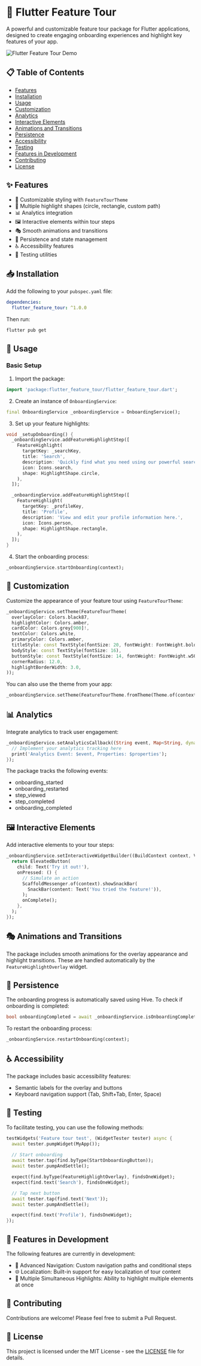 # 🎡 Flutter Feature Tour

A powerful and customizable feature tour package for Flutter applications, designed to create engaging onboarding experiences and highlight key features of your app.

![Flutter Feature Tour Demo](https://via.placeholder.com/600x300.png?text=Flutter+Feature+Tour+Demo)

## 📋 Table of Contents

- [Features](#-features)
- [Installation](#-installation)
- [Usage](#-usage)
- [Customization](#-customization)
- [Analytics](#-analytics)
- [Interactive Elements](#-interactive-elements)
- [Animations and Transitions](#-animations-and-transitions)
- [Persistence](#-persistence)
- [Accessibility](#-accessibility)
- [Testing](#-testing)
- [Features in Development](#-features-in-development)
- [Contributing](#-contributing)
- [License](#-license)

## ✨ Features

- 🎨 Customizable styling with `FeatureTourTheme`
- 🔦 Multiple highlight shapes (circle, rectangle, custom path)
- 📊 Analytics integration
- 🖼️ Interactive elements within tour steps
- 🎭 Smooth animations and transitions
- 💾 Persistence and state management
- ♿ Accessibility features
- 🧪 Testing utilities

## 📥 Installation

Add the following to your `pubspec.yaml` file:

```yaml
dependencies:
  flutter_feature_tour: ^1.0.0
```

Then run:

```
flutter pub get
```

## 🚀 Usage

### Basic Setup

1. Import the package:

```dart
import 'package:flutter_feature_tour/flutter_feature_tour.dart';
```

2. Create an instance of `OnboardingService`:

```dart
final OnboardingService _onboardingService = OnboardingService();
```

3. Set up your feature highlights:

```dart
void _setupOnboarding() {
  _onboardingService.addFeatureHighlightStep([
    FeatureHighlight(
      targetKey: _searchKey,
      title: 'Search',
      description: 'Quickly find what you need using our powerful search feature.',
      icon: Icons.search,
      shape: HighlightShape.circle,
    ),
  ]);

  _onboardingService.addFeatureHighlightStep([
    FeatureHighlight(
      targetKey: _profileKey,
      title: 'Profile',
      description: 'View and edit your profile information here.',
      icon: Icons.person,
      shape: HighlightShape.rectangle,
    ),
  ]);
}
```

4. Start the onboarding process:

```dart
_onboardingService.startOnboarding(context);
```

## 🎨 Customization

Customize the appearance of your feature tour using `FeatureTourTheme`:

```dart
_onboardingService.setTheme(FeatureTourTheme(
  overlayColor: Colors.black87,
  highlightColor: Colors.amber,
  cardColor: Colors.grey[900]!,
  textColor: Colors.white,
  primaryColor: Colors.amber,
  titleStyle: const TextStyle(fontSize: 20, fontWeight: FontWeight.bold),
  bodyStyle: const TextStyle(fontSize: 16),
  buttonStyle: const TextStyle(fontSize: 14, fontWeight: FontWeight.w500),
  cornerRadius: 12.0,
  highlightBorderWidth: 3.0,
));
```

You can also use the theme from your app:

```dart
_onboardingService.setTheme(FeatureTourTheme.fromTheme(Theme.of(context)));
```

## 📊 Analytics

Integrate analytics to track user engagement:

```dart
_onboardingService.setAnalyticsCallback((String event, Map<String, dynamic> properties) {
  // Implement your analytics tracking here
  print('Analytics Event: $event, Properties: $properties');
});
```

The package tracks the following events:
- onboarding_started
- onboarding_restarted
- step_viewed
- step_completed
- onboarding_completed

## 🖼️ Interactive Elements

Add interactive elements to your tour steps:

```dart
_onboardingService.setInteractiveWidgetBuilder((BuildContext context, VoidCallback onComplete) {
  return ElevatedButton(
    child: Text('Try it out!'),
    onPressed: () {
      // Simulate an action
      ScaffoldMessenger.of(context).showSnackBar(
        SnackBar(content: Text('You tried the feature!')),
      );
      onComplete();
    },
  );
});
```

## 🎭 Animations and Transitions

The package includes smooth animations for the overlay appearance and highlight transitions. These are handled automatically by the `FeatureHighlightOverlay` widget.

## 💾 Persistence

The onboarding progress is automatically saved using Hive. To check if onboarding is completed:

```dart
bool onboardingCompleted = await _onboardingService.isOnboardingCompleted();
```

To restart the onboarding process:

```dart
_onboardingService.restartOnboarding(context);
```

## ♿ Accessibility

The package includes basic accessibility features:

- Semantic labels for the overlay and buttons
- Keyboard navigation support (Tab, Shift+Tab, Enter, Space)

## 🧪 Testing

To facilitate testing, you can use the following methods:

```dart
testWidgets('Feature tour test', (WidgetTester tester) async {
  await tester.pumpWidget(MyApp());
  
  // Start onboarding
  await tester.tap(find.byType(StartOnboardingButton));
  await tester.pumpAndSettle();

  expect(find.byType(FeatureHighlightOverlay), findsOneWidget);
  expect(find.text('Search'), findsOneWidget);

  // Tap next button
  await tester.tap(find.text('Next'));
  await tester.pumpAndSettle();

  expect(find.text('Profile'), findsOneWidget);
});
```

## 🚧 Features in Development

The following features are currently in development:

- 🔄 Advanced Navigation: Custom navigation paths and conditional steps
- 🌐 Localization: Built-in support for easy localization of tour content
- 🎯 Multiple Simultaneous Highlights: Ability to highlight multiple elements at once

## 🤝 Contributing

Contributions are welcome! Please feel free to submit a Pull Request.

## 📄 License

This project is licensed under the MIT License - see the [LICENSE](LICENSE) file for details.